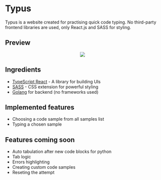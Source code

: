 # Typus

Typus is a website created for practising quick code typing. No third-party frontend libraries are used, only React.js and SASS for styling.

## Preview

<p align="center">
    <image src="./typus_frontend/public/example.png" />
</p>

## Ingredients

- [TypeScript React](https://reactjs.org/) - A library for building UIs
- [SASS](https://sass-lang.com/) - CSS extension for powerful styling
- [Golang](https://go.dev/) for backend (no frameworks used)

## Implemented features

- Choosing a code sample from all samples list
- Typing a chosen sample 

## Features coming soon

- Auto tabulation after new code blocks for python
- Tab logic
- Errors highlighting
- Creating custom code samples
- Reseting the attempt